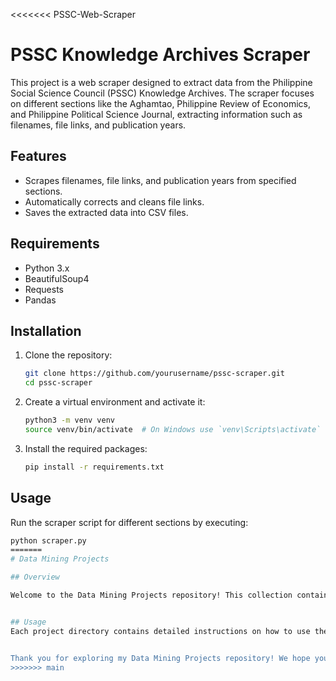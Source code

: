 <<<<<<< PSSC-Web-Scraper
# PSSC Knowledge Archives Scraper

This project is a web scraper designed to extract data from the Philippine Social Science Council (PSSC) Knowledge Archives. The scraper focuses on different sections like the Aghamtao, Philippine Review of Economics, and Philippine Political Science Journal, extracting information such as filenames, file links, and publication years.

## Features

- Scrapes filenames, file links, and publication years from specified sections.
- Automatically corrects and cleans file links.
- Saves the extracted data into CSV files.

## Requirements

- Python 3.x
- BeautifulSoup4
- Requests
- Pandas

## Installation

1. Clone the repository:
    ```bash
    git clone https://github.com/yourusername/pssc-scraper.git
    cd pssc-scraper
    ```

2. Create a virtual environment and activate it:
    ```bash
    python3 -m venv venv
    source venv/bin/activate  # On Windows use `venv\Scripts\activate`
    ```

3. Install the required packages:
    ```bash
    pip install -r requirements.txt
    ```

## Usage

Run the scraper script for different sections by executing:

```bash
python scraper.py
=======
# Data Mining Projects

## Overview

Welcome to the Data Mining Projects repository! This collection contains various data mining projects aimed at extracting, cleaning, and analyzing data from different sources. The projects span multiple domains, each with unique objectives and methodologies. Whether you're looking for web scraping scripts, data processing workflows, or analysis techniques, you'll find a variety of resources here.


## Usage
Each project directory contains detailed instructions on how to use the scripts and what data to expect. Refer to the specific project's README.md or documentation files for more information.


Thank you for exploring my Data Mining Projects repository! We hope you find these resources useful and informative for your data mining endeavors.
>>>>>>> main
